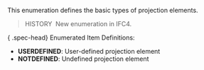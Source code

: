 ﻿This enumeration defines the basic types of projection elements.

> HISTORY&nbsp; New enumeration in IFC4.

{ .spec-head}
Enumerated Item Definitions:

* **USERDEFINED**: User-defined projection element
* **NOTDEFINED**: Undefined projection element